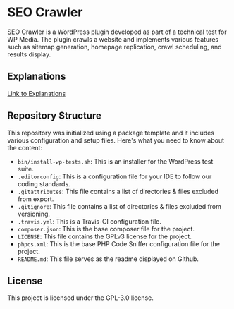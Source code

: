 # SEO Crawler

SEO Crawler is a WordPress plugin developed as part of a technical test for WP Media. The plugin crawls a website and implements various features such as sitemap generation, homepage replication, crawl scheduling, and results display.


## Explanations

[Link to Explanations](explanations.md)

## Repository Structure

This repository was initialized using a package template and it includes various configuration and setup files. Here's what you need to know about the content:

- `bin/install-wp-tests.sh`: This is an installer for the WordPress test suite.
- `.editorconfig`: This is a configuration file for your IDE to follow our coding standards.
- `.gitattributes`: This file contains a list of directories & files excluded from export.
- `.gitignore`: This file contains a list of directories & files excluded from versioning.
- `.travis.yml`: This is a Travis-CI configuration file.
- `composer.json`: This is the base composer file for the project.
- `LICENSE`: This file contains the GPLv3 license for the project.
- `phpcs.xml`: This is the base PHP Code Sniffer configuration file for the project.
- `README.md`: This file serves as the readme displayed on Github.

## License

This project is licensed under the GPL-3.0 license.
